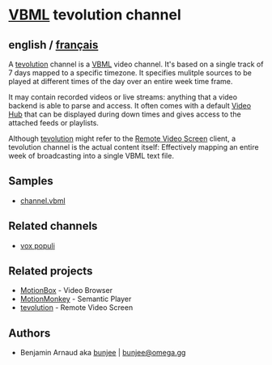 # [VBML](README.md) tevolution channel

## english / [français](fr/channel.md)

A [tevolution](https://omega.gg/about/tevolution) channel is a [VBML](https://omega.gg/VBML) video
channel. It's based on a single track of 7 days mapped to a specific timezone. It specifies
mulitple sources to be played at different times of the day over an entire week time frame.

It may contain recorded videos or live streams: anything that a video backend is able to parse and
access. It often comes with a default [Video Hub](VideoHub.md) that can be displayed during down
times and gives access to the attached feeds or playlists.

Although [tevolution](https://omega.gg/tevolution) might refer to the [Remote Video Screen](https://omega.gg/about/RemoteVideoScreen)
client, a tevolution channel is the actual content itself: Effectively mapping an entire week of
broadcasting into a single VBML text file.

## Samples

- [channel.vbml](samples/track/channel.vbml)

## Related channels

- [vox populi](https://omega.gg/voxPopuli/sources)

## Related projects

- [MotionBox](https://omega.gg/MotionBox/sources) - Video Browser
- [MotionMonkey](https://omega.gg/MotionMonkey) - Semantic Player
- [tevolution](https://omega.gg/tevolution) - Remote Video Screen

## Authors

- Benjamin Arnaud aka [bunjee](https://bunjee.me) | <bunjee@omega.gg>
